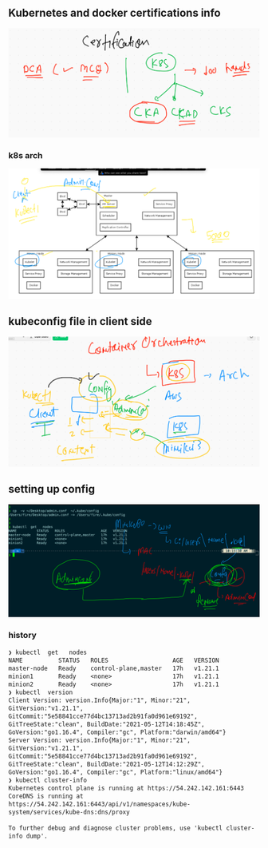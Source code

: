 ## Kubernetes and docker certifications info 

<img src="cert.png">

### k8s arch 

<img src="arch.png">

## kubeconfig file in client side 

<img src="mergeconf.png">

## setting up config 

<img src="kubeconfig.png">

### history 

```
❯ kubectl  get   nodes
NAME          STATUS   ROLES                  AGE   VERSION
master-node   Ready    control-plane,master   17h   v1.21.1
minion1       Ready    <none>                 17h   v1.21.1
minion2       Ready    <none>                 17h   v1.21.1
❯ kubectl  version
Client Version: version.Info{Major:"1", Minor:"21", GitVersion:"v1.21.1", GitCommit:"5e58841cce77d4bc13713ad2b91fa0d961e69192", GitTreeState:"clean", BuildDate:"2021-05-12T14:18:45Z", GoVersion:"go1.16.4", Compiler:"gc", Platform:"darwin/amd64"}
Server Version: version.Info{Major:"1", Minor:"21", GitVersion:"v1.21.1", GitCommit:"5e58841cce77d4bc13713ad2b91fa0d961e69192", GitTreeState:"clean", BuildDate:"2021-05-12T14:12:29Z", GoVersion:"go1.16.4", Compiler:"gc", Platform:"linux/amd64"}
❯ kubectl cluster-info
Kubernetes control plane is running at https://54.242.142.161:6443
CoreDNS is running at https://54.242.142.161:6443/api/v1/namespaces/kube-system/services/kube-dns:dns/proxy

To further debug and diagnose cluster problems, use 'kubectl cluster-info dump'.



```



